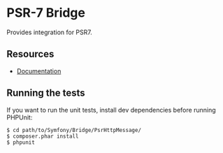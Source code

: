 PSR-7 Bridge
=====

Provides integration for PSR7.

Resources
---------

  * [Documentation](https://symfony.com/doc/current/components/psr7.html)

Running the tests
-----------------

If you want to run the unit tests, install dev dependencies before
running PHPUnit:

    $ cd path/to/Symfony/Bridge/PsrHttpMessage/
    $ composer.phar install
    $ phpunit
